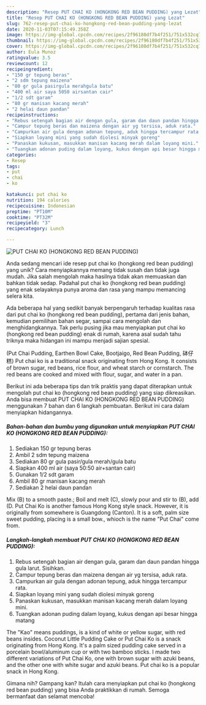 ```yaml
---
description: "Resep PUT CHAI KO (HONGKONG RED BEAN PUDDING) yang Lezat"
title: "Resep PUT CHAI KO (HONGKONG RED BEAN PUDDING) yang Lezat"
slug: 762-resep-put-chai-ko-hongkong-red-bean-pudding-yang-lezat
date: 2020-11-03T07:15:49.358Z
image: https://img-global.cpcdn.com/recipes/2f96180df7b4f251/751x532cq70/put-chai-ko-hongkong-red-bean-pudding-foto-resep-utama.jpg
thumbnail: https://img-global.cpcdn.com/recipes/2f96180df7b4f251/751x532cq70/put-chai-ko-hongkong-red-bean-pudding-foto-resep-utama.jpg
cover: https://img-global.cpcdn.com/recipes/2f96180df7b4f251/751x532cq70/put-chai-ko-hongkong-red-bean-pudding-foto-resep-utama.jpg
author: Eula Munoz
ratingvalue: 3.5
reviewcount: 12
recipeingredient:
- "150 gr tepung beras"
- "2 sdm tepung maizena"
- "80 gr gula pasirgula merahgula batu"
- "400 ml air saya 5050 airsantan cair"
- "1/2 sdt garam"
- "80 gr manisan kacang merah"
- "2 helai daun pandan"
recipeinstructions:
- "Rebus setengah bagian air dengan gula, garam dan daun pandan hingga gula larut. Sisihkan."
- "Campur tepung beras dan maizena dengan air yg tersisa, aduk rata."
- "Campurkan air gula dengan adonan tepung, aduk hingga tercampur rata."
- "Siapkan loyang mini yang sudah diolesi minyak goreng"
- "Panaskan kukusan, masukkan manisan kacang merah dalam loyang mini."
- "Tuangkan adonan puding dalam loyang, kukus dengan api besar hingga matang"
categories:
- Resep
tags:
- put
- chai
- ko

katakunci: put chai ko 
nutrition: 194 calories
recipecuisine: Indonesian
preptime: "PT10M"
cooktime: "PT32M"
recipeyield: "3"
recipecategory: Lunch

---
```



![PUT CHAI KO (HONGKONG RED BEAN PUDDING)](https://img-global.cpcdn.com/recipes/2f96180df7b4f251/751x532cq70/put-chai-ko-hongkong-red-bean-pudding-foto-resep-utama.jpg)

Anda sedang mencari ide resep put chai ko (hongkong red bean pudding) yang unik? Cara menyiapkannya memang tidak susah dan tidak juga mudah. Jika salah mengolah maka hasilnya tidak akan memuaskan dan bahkan tidak sedap. Padahal put chai ko (hongkong red bean pudding) yang enak selayaknya punya aroma dan rasa yang mampu memancing selera kita.

Ada beberapa hal yang sedikit banyak berpengaruh terhadap kualitas rasa dari put chai ko (hongkong red bean pudding), pertama dari jenis bahan, kemudian pemilihan bahan segar, sampai cara mengolah dan menghidangkannya. Tak perlu pusing jika mau menyiapkan put chai ko (hongkong red bean pudding) enak di rumah, karena asal sudah tahu triknya maka hidangan ini mampu menjadi sajian spesial.

(Put Chai Pudding, Earthen Bowl Cake, Bootjaigo, Red Bean Pudding, 砵仔糕) Put chai ko is a traditional snack originating from Hong Kong. It consists of brown sugar, red beans, rice flour, and wheat starch or cornstarch. The red beans are cooked and mixed with flour, sugar, and water in a pan.


Berikut ini ada beberapa tips dan trik praktis yang dapat diterapkan untuk mengolah put chai ko (hongkong red bean pudding) yang siap dikreasikan. Anda bisa membuat PUT CHAI KO (HONGKONG RED BEAN PUDDING) menggunakan 7 bahan dan 6 langkah pembuatan. Berikut ini cara dalam menyiapkan hidangannya.

<!--inarticleads1-->

##### Bahan-bahan dan bumbu yang digunakan untuk menyiapkan PUT CHAI KO (HONGKONG RED BEAN PUDDING):

1. Sediakan 150 gr tepung beras
1. Ambil 2 sdm tepung maizena
1. Sediakan 80 gr gula pasir/gula merah/gula batu
1. Siapkan 400 ml air (saya 50:50 air+santan cair)
1. Gunakan 1/2 sdt garam
1. Ambil 80 gr manisan kacang merah
1. Sediakan 2 helai daun pandan


Mix (B) to a smooth paste.; Boil and melt (C), slowly pour and stir to (B), add (D. Put Chai Ko is another famous Hong Kong style snack. However, it is originally from somewhere is Guangdong (Canton). It is a soft, palm size sweet pudding, placing is a small bow., whioch is the name &#34;Put Chai&#34; come from. 

<!--inarticleads2-->

##### Langkah-langkah membuat PUT CHAI KO (HONGKONG RED BEAN PUDDING):

1. Rebus setengah bagian air dengan gula, garam dan daun pandan hingga gula larut. Sisihkan.
1. Campur tepung beras dan maizena dengan air yg tersisa, aduk rata.
1. Campurkan air gula dengan adonan tepung, aduk hingga tercampur rata.
1. Siapkan loyang mini yang sudah diolesi minyak goreng
1. Panaskan kukusan, masukkan manisan kacang merah dalam loyang mini.
1. Tuangkan adonan puding dalam loyang, kukus dengan api besar hingga matang


The &#34;Kao&#34; means puddings, is a kind of white or yellow sugar, with red beans insides. Coconut Little Pudding Cake or Put Chai Ko is a snack originating from Hong Kong. It&#39;s a palm sized pudding cake served in a porcelain bowl/aluminum cup or with two bamboo sticks. I made two different variations of Put Chai Ko, one with brown sugar with azuki beans, and the other one with white sugar and azuki beans. Put chai ko is a popular snack in Hong Kong. 

Gimana nih? Gampang kan? Itulah cara menyiapkan put chai ko (hongkong red bean pudding) yang bisa Anda praktikkan di rumah. Semoga bermanfaat dan selamat mencoba!
